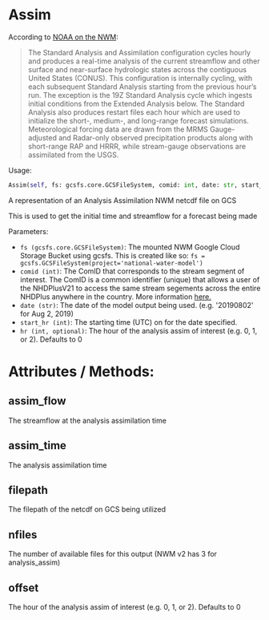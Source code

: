 # Assim

According to [NOAA on the NWM](https://water.noaa.gov/about/nwm):

> The Standard Analysis and Assimilation configuration cycles hourly and produces a real-time analysis of the current streamflow and other surface and near-surface hydrologic states across the contiguous United States (CONUS). This configuration is internally cycling, with each subsequent Standard Analysis starting from the previous hour’s run. The exception is the 19Z Standard Analysis cycle which ingests initial conditions from the Extended Analysis below. The Standard Analysis also produces restart files each hour which are used to initialize the short-, medium-, and long-range forecast simulations. Meteorological forcing data are drawn from the MRMS Gauge-adjusted and Radar-only observed precipitation products along with short-range RAP and HRRR, while stream-gauge observations are assimilated from the USGS.

Usage:

```python
Assim(self, fs: gcsfs.core.GCSFileSystem, comid: int, date: str, start_hr: int, offset=0, NWMtype='assim')
```
A representation of an Analysis Assimilation NWM netcdf file on GCS

This is used to get the initial time and streamflow for a forecast being made

Parameters:

 - `fs (gcsfs.core.GCSFileSystem)`: The mounted NWM Google Cloud Storage Bucket using gcsfs.
    This is created like so: `fs = gcsfs.GCSFileSystem(project='national-water-model')`
 - `comid (int)`: The ComID that corresponds to the stream segment of interest.
    The ComID is a common identifier (unique) that allows a user of the NHDPlusV21
    to access the same stream segements across the entire NHDPlus anywhere in the
    country. More information [here.](http://www.horizon-systems.com/NHDPlus/NHDPlusV2_documentation.php#NHDPlusV2%20User%20Guide)
 - `date (str)`: The date of the model output being used. (e.g. '20190802' for Aug 2, 2019)
 - `start_hr (int)`: The starting time (UTC) on for the date specified.
 - `hr (int, optional)`: The hour of the analysis assim of interest (e.g. 0, 1, or 2). Defaults to 0

# Attributes / Methods:
## assim_flow
The streamflow at the analysis assimilation time
## assim_time
The analysis assimilation time
## filepath
The filepath of the netcdf on GCS being utilized
## nfiles
The number of available files for this output (NWM v2 has 3 for analysis_assim)
## offset
The hour of the analysis assim of interest (e.g. 0, 1, or 2). Defaults to 0
